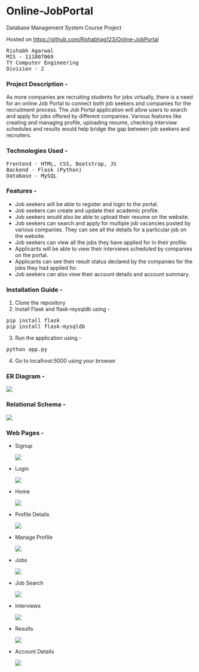 # Online-JobPortal
Database Management System Course Project

Hosted on https://github.com/Rishabhag123/Online-JobPortal

<pre>
Rishabh Agarwal
MIS - 111807069
TY Computer Engineering
Division - 2
</pre>

### Project Description - 
As more companies are recruiting students for jobs virtually, there is a need for an online Job Portal to connect both job seekers and companies for the recruitment process. The Job Portal application will allow users to search and apply for jobs offered by different companies. Various features like creating and managing profile, uploading resume, checking interview schedules and results would help bridge the gap between job seekers and recruiters.

### Technologies Used - 
<pre>
Frontend - HTML, CSS, Bootstrap, JS
Backend - Flask (Python)
Database - MySQL
</pre>

### Features - 
<ul>
  <li>Job seekers will be able to register and login to the portal.</li>
  <li>Job seekers can create and update their academic profile.</li>
  <li>Job seekers would also be able to upload their resume on the website.</li>
  <li>Job seekers can search and apply for multiple job vacancies posted by various companies. They can see all the details for a particular job on the website.</li>
  <li>Job seekers can view all the jobs they have applied for in their profile.</li>
  <li>Applicants will be able to view their interviews scheduled by companies on the portal.</li>
  <li>Applicants can see their result status declared by the companies for the jobs they had applied for.</li>
  <li>Job seekers can also view their account details and account summary.</li>
</ul>


### Installation Guide - 
1. Clone the repository
2. Install Flask and flask-mysqldb using - 
<pre>
pip install flask
pip install flask-mysqldb
</pre>
3. Run the application using - 
<pre>
python app.py
</pre>
4. Go to localhost:5000 using your browser

### ER Diagram - 

![](diagrams/ER.png)

### Relational Schema - 

![](diagrams/Relational_Schema.png)

### Web Pages - 
<ul>
  <li>Signup </li> 

![](screenshots/signup.png)

<li>Login </li>

![](screenshots/login.png)

<li>Home </li>

![](screenshots/home.png)

<li>Profile Details </li>

![](screenshots/profile.png)

<li>Manage Profile</li>

![](screenshots/profile2.png)

<li>Jobs </li>

![](screenshots/jobs.png)

<li>Job Search </li>

![](screenshots/jobsearch.png)

<li>Interviews </li>

![](screenshots/interviews.png)

<li>Results </li>
 
![](screenshots/results.png)

<li> Account Details </li>

![](screenshots/account.png)

</li>
